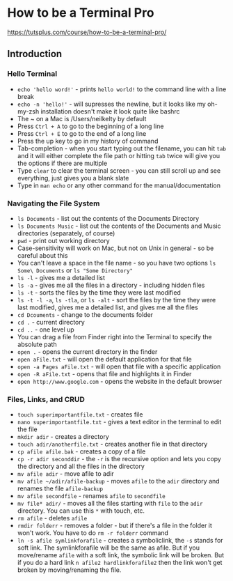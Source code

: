 # How to be a Terminal Pro
https://tutsplus.com/course/how-to-be-a-terminal-pro/

## Introduction

### Hello Terminal
* `echo 'hello word!'` - prints `hello world!` to the command line with a line break
* `echo -n 'hello!'` - will supresses the newline, but it looks like my oh-my-zsh installation doesn't make it look quite like bashrc
* The ~ on a Mac is /Users/neilkelty by default
* Press `Ctrl + A` to go to the beginning of a long line
* Press `Ctrl + E` to go to the end of a long line
* Press the up key to go in my history of command
* Tab-completion - when you start typing out the filename, you can hit `tab` and it will either complete the file path or hitting `tab` twice will give you the options if there are multiple
* Type `clear` to clear the terminal screen - you can still scroll up and see everything, just gives you a blank slate
* Type in `man echo` or any other command for the manual/documentation

### Navigating the File System
* `ls Documents` - list out the contents of the Documents Directory
* `ls Documents Music` - list out the contents of the Documents and Music directories (separately, of course)
* `pwd` - print out working directory
* Case-sensitivity will work on Mac, but not on Unix in general - so be careful about this
* You can't leave a space in the file name - so you have two options `ls Some\ Documents` or `ls "Some Directory"`
* `ls -l` - gives me a detailed list
* `ls -a` - gives me all the files in a directory - including hidden files
* `ls -t` - sorts the files by the time they were last modified
* `ls -t -l -a`, `ls -tla`, or `ls -alt` - sort the files by the time they were last modified, gives me a detailed list, and gives me all the files
* `cd Dcouments` - change to the documents folder
* `cd .` - current directory
* `cd ..` - one level up
* You can drag a file from Finder right into the Terminal to specify the absolute path
* `open .` - opens the current directory in the finder
* `open aFile.txt` - will open the default application for that file
* `open -a Pages aFile.txt` - will open that file with a specific application
* `open -R aFile.txt` - opens that file and highlights it in Finder
* `open http://www.google.com` - opens the website in the default browser

### Files, Links, and CRUD
* `touch superimportantfile.txt` - creates file
* `nano superimportantfile.txt` - gives a text editor in the terminal to edit the file
* `mkdir adir` - creates a directory
* `touch adir/anotherfile.txt` - creates another file in that directory
* `cp afile afile.bak` - creates a copy of a file
* `cp -r adir seconddir` - the `-r` is the recursive option and lets you copy the directory and all the files in the directory
* `mv afile adir` - move afile to adir
* `mv afile ~/adir/afile-backup` - moves `afile` to the `adir` directory and renames the file `afile-backup`
* `mv afile secondfile` - renames `afile` to `secondfile`
* `mv file* adir/` - moves all the files starting with `file` to the `adir` directory. You can use this `*` with touch, etc.
* `rm afile` - deletes `afile`
* `rmdir folderr` - removes a folder - but if there's a file in the folder it won't work. You have to do `rm -r folderr` command
* `ln -s afile symlinkforafile` - creates a symboliclink, the `-s` stands for soft link. The symlinkforafile will be the same as afile. But if you move/rename `afile` with a soft link, the symbolic link will be broken. But if you do a hard link `n afile2 hardlinkforafile2` then the link won't get broken by moving/renaming the file. 